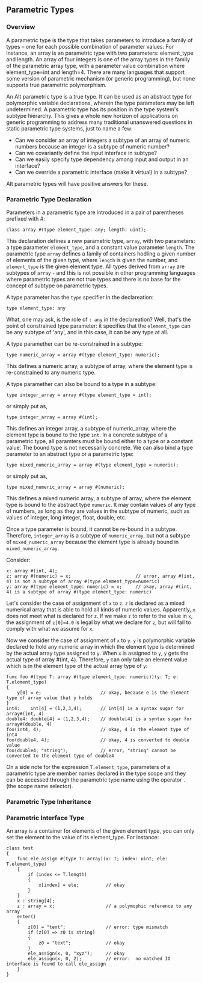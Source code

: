 ## Parametric Types

### Overview

A parametric type is the type that takes parameters to introduce a family of types – one for each possible combination of parameter values. For instance, an array is an parametric type with two parameters: element_type and length. An array of four integers is one of the array types in the family of the parametric array type, with a parameter value combination where element_type=int and length=4. There are many languages that support some version of parametric mechanism (or generic programming), but none supports true parametric polymorphism.

An Alt parametric type is a true type. It can be used as an abstract type for polymorphic variable declarations, wherein the type parameters may be left undetermined. A parametric type has its position in the type system's subtype hierarchy. This gives a whole new horizon of applications on generic programming to address many traditional unanswered questions in static parametric type systems, just to name a few:

 * Can we consider an array of integers a subtype of an array of numeric numbers because an integer is a subtype of numeric number?
 * Can we covariantly define the input interface in subtype?
 * Can we easily specify type dependency among input and output in an interface?
 * Can we override a parametric interface (make it virtual) in a subtype?

Alt parametric types will have positive answers for these.

### Parametric Type Declaration

Parameters in a parametric type are introduced in a pair of parentheses prefixed with #:

```altscript
class array #(type element_type: any; length: uint);
```

This declaration defines a new parametric type, `array`, with two parameters: a type parameter `element_type`, and a constant value parameter `length`. The parametric type `array` defines a family of containers hodling a given number of elements of the given type, where `length` is given the number, and `element_type` is the given element type. All types derived from `array` are subtypes of `array` - and this is not possible in other programming languages where parametric types are not true types and there is no base for the concept of subtype on parametric types.

A type parameter has the `type` specifier in the declareation:

```altscript
type element_type: any
```

What, one may ask, is the role of `: any` in the declareation? Well, that's the point of constrained type parameter: it specifies that the `element_type` can be any subtype of 'any', and in this case, it can be any type at all.

A type paramether can be re-constrained in a subtype:

```altscript
type numeric_array = array #(type element_type: numeric);
```

This defines a numeric array, a subtype of array, where the element type is re-constrained to any numeric type.

A type paramether can also be bound to a type in a subtype:

```altscript
type integer_array = array #(type element_type = int);
```
or simply put as,
```altscript
type integer_array = array #(int);
```

This defines an integer array, a subtype of numeric_array, where the element type is bound to the type `int`. In a concrete subtype of a parametric type, all paramters must be bound either to a type or a constant value. The bound type is not necessarily concrete. We can also bind a type parameter to an abstract type or a parametric type:

```altscript
type mixed_numeric_array = array #(type element_type = numeric);
```
or simply put as,
```altscript
type mixed_numeric_array = array #(numeric);
```

This defines a mixed numeric array, a subtype of array, where the element type is bound to the abstract type `numeric`. It may contain values of any type of numbers, as long as they are values in the subtype of numeric, such as values of integer, long integer, float, double, etc.

Once a type parameter is bound, it cannot be re-bound in a subtype. Therefore, `integer_array` is a subtype of `numeric_array`, but not a subtype of `mixed_numeric_array` because the element type is already bound in `mixed_numeric_array`.

Consider:

```altscript
x: array #(int, 4);
z: array #(numeric) = x;                        // error, array #(int, 4) is not a subtype of array #(type element_type=numeric)
y: array #(type element_type: numeric) = x;     // okay, array #(int, 4) is a subtype of array #(type element_type: numeric)
```

Let's consider the case of assignment of `x` to `z`. `z` is declared as a mixed numerical array that is able to hold all kinds of numeric values. Apparently, `x` does not meet what is declared for `z`. If we make `z` to refer to the value in `x`, the assignment of `z[0]=4.0` is legal by what we declare for `z`, but will fail to comply with what we assume for `x`.

Now we consider the case of assignment of `x` to `y`. `y` is polymorphic variable declared to hold any numeric array in which the element type is determined by the actual array type assigned to `y`. When `x` is assigned to `y`, `y` gets the actual type of array #(int, 4). Therefore, `y` can only take an element value which is in the element type of the actual array type of `y`:

```altscript
func foo #(type T: array #(type element_type: numeric))(y: T; e: T.element_type)
{
    y[0] = e;                      // okay, because e is the element type of array value that y holds
}
int4:    int[4] = (1,2,3,4);       // int[4] is a syntax sugar for array#(int, 4)
double4: double[4] = (1,2,3,4);    // double[4] is a syntax sugar for array#(double, 4)
foo(int4, 4);                      // okay, 4 is the element type of int4
foo(double4, 4);                   // okay, 4 is converted to double value
foo(double4, "string");            // error, "string" cannot be converted to the element type of double4
```

On a side note for the expression `T.element_type`, parameters of a parametric type are member names declared in the type scope and they can be accessed through the parametric type name using the operator `.` (the scope name selector).

### Parametric Type Inheritance

### Parametric Interface Type


An array is a container for elements of the given element type, you can only set the element to the value of its element_type. For instance:

```altscript
class test
{
    func ele_assign #(type T: array)(x: T; index: uint; ele: T.element_type)
    {
        if (index <= T.length)
        {
            x[index] = ele;          // okay
        }
    }
    x : string[4];
    z : array = x;                   // a polymophic reference to any array
    enter()
    {
        z[0] = "text";               // error: type mismatch
        if (z[0] => z0 is string)
        {
            z0 = "text";             // okay
        }
        ele_assign(x, 0, "xyz");     // okay
        ele_assign(x, 0, 2);         // error:  no matched IO interface is found to call ele_assign
    }
}
```

